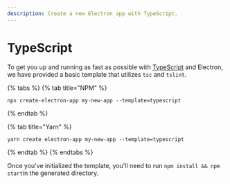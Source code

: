 ```yaml
---
description: Create a new Electron app with TypeScript.
---
```


# TypeScript

To get you up and running as fast as possible with [TypeScript](https://www.typescriptlang.org/) and Electron, we have provided a basic template that utilizes `tsc` and `tslint`.

{% tabs %}
{% tab title="NPM" %}
```text
npx create-electron-app my-new-app --template=typescript
```
{% endtab %}

{% tab title="Yarn" %}
```
yarn create electron-app my-new-app --template=typescript
```
{% endtab %}
{% endtabs %}

Once you've initialized the template, you'll need to run `npm install && npm start`in the generated directory.


